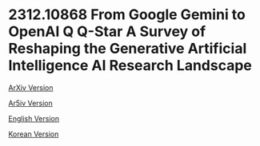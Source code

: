 # 2312.10868 From Google Gemini to OpenAI Q Q-Star A Survey of Reshaping the Generative Artificial Intelligence AI Research Landscape

[ArXiv Version](https://arxiv.org/abs/2312.10868)

[Ar5iv Version](https://ar5iv.org/abs/2312.10868)

[English Version](https://raw.githack.com/kh-kim/arxiv-translator/master/papers/2312.10868/paper.en.html)

[Korean Version](https://raw.githack.com/kh-kim/arxiv-translator/master/papers/2312.10868/paper.ko.html)